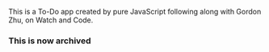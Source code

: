 This is a To-Do app created by pure JavaScript following along with Gordon Zhu, on Watch and Code.

### This is now archived

